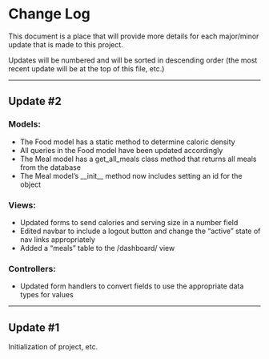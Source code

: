 <h1>Change Log</h1>
<p>This document is a place that will provide more details for each major/minor update that is made to this project.</p>
<p>Updates will be numbered and will be sorted in descending order (the most recent update will be at the top of this file, etc.)</p>
<hr>
<h2>Update #2</h2>
<h3>Models:</h3>
<ul>
    <li>The Food model has a static method to determine caloric density</li>
    <li>All queries in the Food model have been updated accordingly</li>
    <li>The Meal model has a get_all_meals class method that returns all meals from the database</li>
    <li>The Meal model’s __init__ method now includes setting an id for the object</li>
</ul>
<h3>Views:</h3>
<ul>
    <li>Updated forms to send calories and serving size in a number field</li>
    <li>Edited navbar to include a logout button and change the “active” state of nav links appropriately</li>
    <li>Added a “meals” table to the /dashboard/ view</li>
</ul>
<h3>Controllers:</h3>
<ul>
    <li>Updated form handlers to convert fields to use the appropriate data types for values</li>
</ul>

<hr>

<h2>Update #1</h2>
<p>Initialization of project, etc.</p>